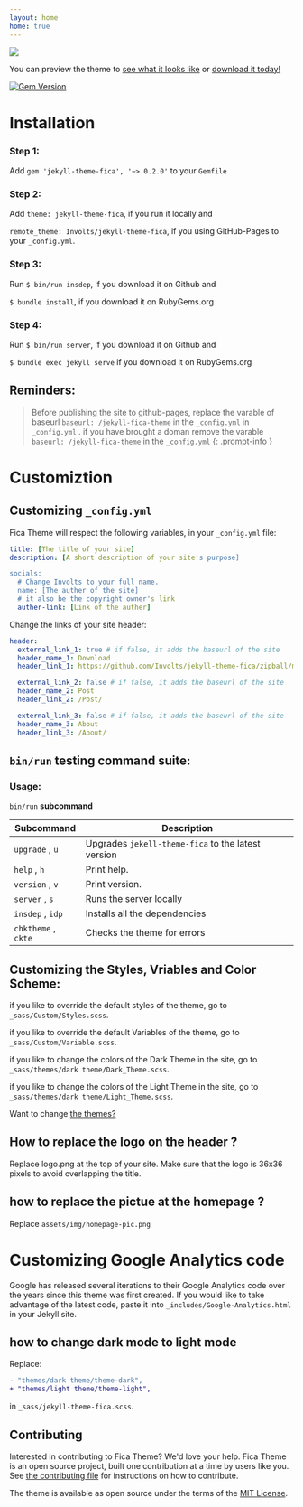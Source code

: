 ```yaml
---
layout: home
home: true
---
```

<!-- CHANGE: add scb homepage -->
<img src="https://user-images.githubusercontent.com/100028421/160099110-7571a93c-a1a1-4f45-b969-d7f4dccc3b4c.png"/>

You can preview the theme to [see what it looks like](https://involts.github.io/jekyll-theme-fica/) or
[download it today!](https://github.com/Involts/jekyll-theme-fica/zipball/master)

[![Gem Version](https://badge.fury.io/rb/jekyll-theme-fica.svg)](https://badge.fury.io/rb/jekyll-theme-fica)

# Installation

### Step 1:

Add `gem 'jekyll-theme-fica', '~> 0.2.0'` to your `Gemfile`

### Step 2:

Add `theme: jekyll-theme-fica`, if you run it locally and

`remote_theme: Involts/jekyll-theme-fica`, if you using GitHub-Pages to your `_config.yml`.

### Step 3:

Run `$ bin/run insdep`, if you download it on Github and

`$ bundle install`, if you download it on RubyGems.org

### Step 4:

Run `$ bin/run server`, if you download it on Github and

`$ bundle exec jekyll serve` if you download it on RubyGems.org

## Reminders:

> Before publishing the site to github-pages, replace the varable of baseurl `baseurl: /jekyll-fica-theme` in the `_config.yml` in `_config.yml` .
> if you have brought a doman remove the varable `baseurl: /jekyll-fica-theme` in the `_config.yml`
{: .prompt-info }

# Customiztion

## Customizing `_config.yml`

Fica Theme will respect the following variables, in your `_config.yml` file:

```yml
title: [The title of your site]
description: [A short description of your site's purpose]

socials:
  # Change Involts to your full name.
  name: [The auther of the site]
  # it also be the copyright owner's link
  auther-link: [Link of the auther]
```

Change the links of your site header:

```yml
header:
  external_link_1: true # if false, it adds the baseurl of the site
  header_name_1: Download
  header_link_1: https://github.com/Involts/jekyll-theme-fica/zipball/master

  external_link_2: false # if false, it adds the baseurl of the site
  header_name_2: Post
  header_link_2: /Post/

  external_link_3: false # if false, it adds the baseurl of the site
  header_name_3: About
  header_link_3: /About/
```

## `bin/run` testing command suite:

### Usage:

`bin/run` **subcommand**

| Subcommand          | Description                                        |
| ------------------- | -------------------------------------------------- |
| `upgrade` , `u`     | Upgrades `jekell-theme-fica` to the latest version |
| `help` , `h`        | Print help.                                        |
| `version` , `v`     | Print version.                                     |
| `server` , `s`      | Runs the server locally                            |
| `insdep` , `idp`    | Installs all the dependencies                      |
| `chktheme` , `ckte` | Checks the theme for errors                        |

## Customizing the Styles, Vriables and Color Scheme:

if you like to override the default styles of the theme, go to `_sass/Custom/Styles.scss`.

if you like to override the default Variables of the theme, go to `_sass/Custom/Variable.scss`.

if you like to change the colors of the Dark Theme in the site, go to `_sass/themes/dark theme/Dark_Theme.scss`.

if you like to change the colors of the Light Theme in the site, go to `_sass/themes/dark theme/Light_Theme.scss`.

Want to change [the themes?](#how-to-change-dark-mode-to-light-mode)

## How to replace the logo on the header ?

Replace logo.png at the top of your site.
Make sure that the logo is 36x36 pixels to avoid overlapping the title.

## how to replace the pictue at the homepage ?

Replace `assets/img/homepage-pic.png`

# Customizing Google Analytics code

Google has released several iterations to their Google Analytics code over the years since this theme was first created. If you would like to take advantage of the latest code, paste it into `_includes/Google-Analytics.html` in your Jekyll site.

## how to change dark mode to light mode

Replace:

```diff
- "themes/dark theme/theme-dark",
+ "themes/light theme/theme-light",
```

in `_sass/jekyll-theme-fica.scss`.

## Contributing

Interested in contributing to Fica Theme? We'd love your help. Fica Theme is an open source project, built one contribution at a time by users like you. See [the contributing file](docs/contributing.md) for instructions on how to contribute.

The theme is available as open source under the terms of the [MIT License](https://opensource.org/licenses/MIT).
